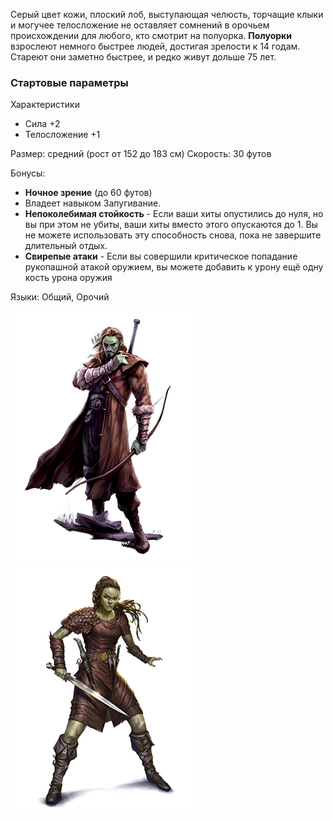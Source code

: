 Серый цвет кожи, плоский лоб, выступающая челюсть, торчащие клыки и могучее телосложение не оставляет сомнений в орочьем происхождении для любого, кто смотрит на полуорка. **Полуорки** взрослеют немного быстрее людей, достигая зрелости к 14 годам. Стареют они заметно быстрее, и редко живут дольше 75 лет.

### Стартовые параметры
Характеристики
- Сила +2
- Телосложение +1

Размер: средний (рост от 152 до 183 см)
Скорость: 30 футов

Бонусы:
- **Ночное зрение** (до 60 футов)
- Владеет навыком Запугивание.
- **Непоколебимая стойкость** - Если ваши хиты опустились до нуля, но вы при этом не убиты, ваши хиты вместо этого опускаются до 1. Вы не можете использовать эту способность снова, пока не завершите длительный отдых.
- **Свирепые атаки** - Если вы совершили критическое попадание рукопашной атакой оружием, вы можете добавить к урону ещё одну кость урона оружия

Языки: Общий, Орочий

![Полуорк](/Img/R-halforc1.png)![Полуорк](/Img/R-halforc2.png)